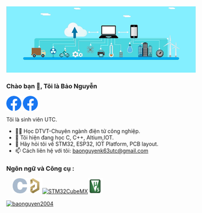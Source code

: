 <p align="center">

  <img src="236089529-71ecc167-84cf-48c1-a2a8-36c6e234ef66.gif" alt="Mô tả ảnh của bạn">

</p>

### Chào bạn 👋, Tôi là Bảo Nguyễn



<a href="https://www.facebook.com/nguyen.bao.256936/?locale=vi_VN" target="blank"><img align="center" src="Facebook_Logo_(2019).png" alt="40" height="40" /></a>
<a href="https://www.reddit.com/user/Inner-Walk-8041/" target="blank"><img align="center" src="Facebook_Logo_(2019).png" alt="40" height="40" /></a>


Tôi là sinh viên UTC.


* 🧑‍🎓 Học DTVT-Chuyên ngành điện tử công nghiệp.
* 🌱 Tôi hiện đang học C, C++, Altium,IOT.
* 💬 Hãy hỏi tôi về STM32, ESP32, IOT Platform, PCB layout.
* 📫 Cách liên hệ với tôi: baonguyenk63utc@gmail.com



### Ngôn ngữ và Công cụ :


<p align="left">

    <a href="https://www.cprogramming.com/" target="_blank" rel="noreferrer"><img src="https://raw.githubusercontent.com/devicons/devicon/master/icons/c/c-original.svg" alt="C" width="40" height="40"/><a href="https://www.altium.com/altium-designer" target="_blank" rel="noreferrer"><img src="altium-designer.png" width="40" height="40"/><a href="https://www.st.com/en/development-tools/stm32cubemx.html" target="_blank" rel="noreferrer"><img src="en.STM32CubeMX.avif" alt="STM32CubeMX" width="40" height="40"/><a href="https://www2.keil.com/mdk5" target="_blank" rel="noreferrer"><img src="keilc.jpg" width="40" height="40"/>
</p>
<p><img align="center" src="https://github-readme-stats.vercel.app/api/top-langs?username=baonguyen2004&show_icons=true&locale=en&layout=compact" alt="baonguyen2004" /></p>
